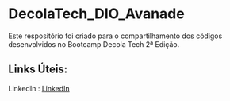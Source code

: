 # DecolaTech_DIO_Avanade

Este respositório foi criado para o compartilhamento dos códigos desenvolvidos no Bootcamp Decola Tech 2ª Edição.

## Links Úteis:

LinkedIn : [LinkedIn](linkedin.com/in/lucas-costa-a3206318b/)
